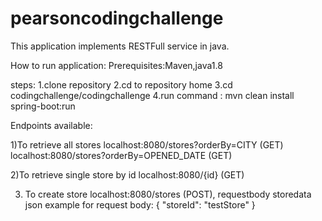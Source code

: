 # pearsoncodingchallenge

This application implements RESTFull service in java.

How to run application:
Prerequisites:Maven,java1.8

steps:
1.clone repository
2.cd to repository home
3.cd codingchallenge/codingchallenge
4.run command : mvn clean install spring-boot:run

Endpoints available:

1)To retrieve all stores
localhost:8080/stores?orderBy=CITY (GET)
localhost:8080/stores?orderBy=OPENED_DATE (GET)

2)To retrieve single store by id
localhost:8080/{id} (GET)

3) To create store
localhost:8080/stores (POST), requestbody storedata json 
example for request body:
{
  "storeId": "testStore"
}


